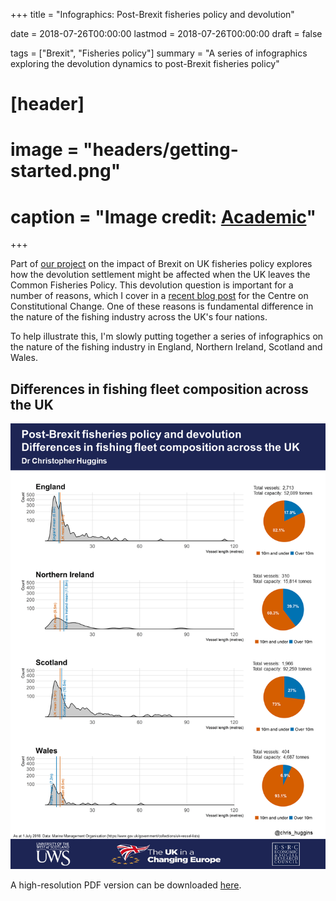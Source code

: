 +++
title = "Infographics: Post-Brexit fisheries policy and devolution"

date = 2018-07-26T00:00:00
lastmod = 2018-07-26T00:00:00
draft = false

tags = ["Brexit", "Fisheries policy"]
summary = "A series of infographics exploring the devolution dynamics to post-Brexit fisheries policy"

# [header]
# image = "headers/getting-started.png"
# caption = "Image credit: [**Academic**](https://github.com/gcushen/hugo-academic/)"

+++

Part of [our project](http://ukandeu.ac.uk/brexitresearch/uk-fisheries-policy-post-brexit-multi-level-challenges-and-opportunities/) on the impact of Brexit on UK fisheries policy explores how the devolution settlement might be affected when the UK leaves the Common Fisheries Policy. This devolution question is important for a number of reasons, which I cover in a [recent blog post](https://www.centreonconstitutionalchange.ac.uk/blog/why-devolution-matters-fisheries-policy) for the Centre on Constitutional Change. One of these reasons is fundamental difference in the nature of the fishing industry across the UK's four nations.

To help illustrate this, I'm slowly putting together a series of infographics on the nature of the fishing industry in England, Northern Ireland, Scotland and Wales.

## Differences in fishing fleet composition across the UK

![](https://github.com/christopherhuggins/website/raw/master/static/img/posts/20180726/fisheriesdevo_infographic_fleetcomposition.png)

A high-resolution PDF version can be downloaded [here](http://christopherhuggins.uk/pdf/fisheriesdevo_infographic_1_fleetcomposition.pdf).

